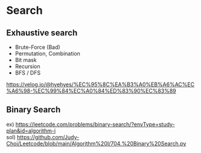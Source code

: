 # Search

## Exhaustive search
- Brute-Force (Bad)
- Permutation, Combination
- Bit mask
- Recursion
- BFS / DFS

https://velog.io/@hyehyes/%EC%95%8C%EA%B3%A0%EB%A6%AC%EC%A6%98-%EC%99%84%EC%A0%84%ED%83%90%EC%83%89

## Binary Search
ex) https://leetcode.com/problems/binary-search/?envType=study-plan&id=algorithm-i   
sol) https://github.com/Judy-Choi/Leetcode/blob/main/Algorithm%20I/704.%20Binary%20Search.py
